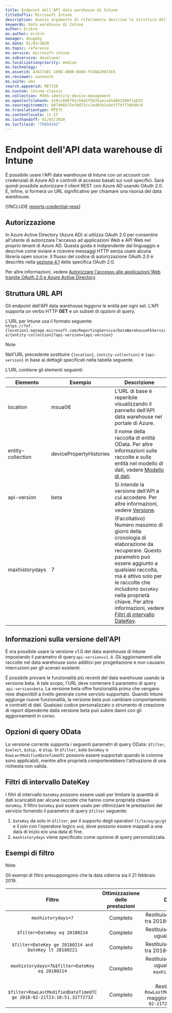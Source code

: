 ```yaml
---
title: Endpoint dell'API data warehouse di Intune
titleSuffix: Microsoft Intune
description: Questo argomento di riferimento descrive la struttura dell'URL dell'API data warehouse di Intune. Sono riportati esempi di filtro.
keywords: Data warehouse di Intune
author: Erikre
ms.author: erikre
manager: dougeby
ms.date: 01/03/2020
ms.topic: reference
ms.service: microsoft-intune
ms.subservice: developer
ms.localizationpriority: medium
ms.technology: ''
ms.assetid: A7A174EC-109D-4BB8-B460-F53AA2D033E6
ms.reviewer: aanavath
ms.suite: ems
search.appverid: MET150
ms.custom: intune-classic
ms.collection: M365-identity-device-management
ms.openlocfilehash: e19cc606792c59d2f5676aeca41d862308f1ab32
ms.sourcegitcommit: 8d7406b75ef0d75cc2ed03b1a5e5f74ff10b98c0
ms.translationtype: MTE75
ms.contentlocale: it-IT
ms.lasthandoff: 01/03/2020
ms.locfileid: "75654142"
---
```

# <a name="intune-data-warehouse-api-endpoint"></a>Endpoint dell'API data warehouse di Intune

È possibile usare l'API data warehouse di Intune con un account con credenziali di Azure AD e controlli di accesso basati sui ruoli specifici. Sarà quindi possibile autorizzare il client REST con Azure AD usando OAuth 2.0. E, infine, si formerà un URL significativo per chiamare una risorsa del data warehouse.

[!INCLUDE [reports-credential-reqs](../includes/reports-credential-reqs.md)]

## <a name="authorization"></a>Autorizzazione

In Azure Active Directory (Azure AD) si utilizza OAuth 2.0 per consentire all'utente di autorizzare l'accesso ad applicazioni Web e API Web nel proprio tenant di Azure AD. Questa guida è indipendente dal linguaggio e descrive come inviare e ricevere messaggi HTTP senza usare alcuna libreria open source. Il flusso del codice di autorizzazione OAuth 2.0 è descritto nella [sezione 4.1](https://tools.ietf.org/html/rfc6749#section-4.1) della specifica OAuth 2.0.

Per altre informazioni, vedere [Autorizzare l'accesso alle applicazioni Web tramite OAuth 2.0 e Azure Active Directory](https://docs.microsoft.com/azure/active-directory/develop/active-directory-protocols-oauth-code).

## <a name="api-url-structure"></a>Struttura URL API

Gli endpoint dell'API data warehouse leggono le entità per ogni set. L'API supporta un verbo HTTP **GET** e un subset di opzioni di query.

L'URL per Intune usa il formato seguente:  
`https://fef.{location}.manage.microsoft.com/ReportingService/DataWarehouseFEService/{entity-collection}?api-version={api-version}`

> [!NOTE]
> Nell'URL precedente sostituire `{location}`, `{entity-collection}` e `{api-version}` in base ai dettagli specificati nella tabella seguente.

L'URL contiene gli elementi seguenti:

| Elemento | Esempio | Descrizione |
|-------------------|------------|--------------------------------------------------------------------------------------------------------------------|
| location | msua06 | L'URL di base è reperibile visualizzando il pannello dell'API data warehouse nel portale di Azure. |
| entity-collection | devicePropertyHistories | Il nome della raccolta di entità OData. Per altre informazioni sulle raccolte e sulle entità nel modello di dati, vedere [Modello di dati](reports-ref-data-model.md). |
| api-version | beta | Si intende la versione dell'API a cui accedere. Per altre informazioni, vedere [Versione](reports-api-url.md#api-version-information). |
| maxhistorydays | 7 | (Facoltativo) Numero massimo di giorni della cronologia di elaborazione da recuperare. Questo parametro può essere aggiunto a qualsiasi raccolta, ma è attivo solo per le raccolte che includono `dateKey` nella proprietà chiave. Per altre informazioni, vedere [Filtri di intervallo DateKey](reports-api-url.md#datekey-range-filters). |

## <a name="api-version-information"></a>Informazioni sulla versione dell'API

È ora possibile usare la versione v1.0 del data warehouse di Intune impostando il parametro di query `api-version=v1.0`. Gli aggiornamenti alle raccolte nel data warehouse sono additivi per progettazione e non causano interruzioni per gli scenari esistenti.

È possibile provare le funzionalità più recenti del data warehouse usando la versione beta. A tale scopo, l'URL deve contenere il parametro di query  `api-version=beta`. La versione beta offre funzionalità prima che vengano rese disponibili a livello generale come servizio supportato. Quando Intune aggiunge nuove funzionalità, la versione beta può cambiare comportamento e contratti di dati. Qualsiasi codice personalizzato o strumento di creazione di report dipendente dalla versione beta può subire danni con gli aggiornamenti in corso.

## <a name="odata-query-options"></a>Opzioni di query OData

La versione corrente supporta i seguenti parametri di query OData: `$filter`, `$select`, `$skip,` e `$top`. In `$filter`, solo `DateKey` o `RowLastModifiedDateTimeUTC` possono essere supportati quando le colonne sono applicabili, mentre altre proprietà comporterebbero l'attivazione di una richiesta non valida.

## <a name="datekey-range-filters"></a>Filtri di intervallo DateKey

I filtri di intervallo `DateKey` possono essere usati per limitare la quantità di dati scaricabili per alcune raccolte che hanno come proprietà chiave `dateKey`. Il filtro `DateKey` può essere usato per ottimizzare le prestazioni del servizio fornendo il parametro di query `$filter` seguente:

1. `DateKey` da solo in `$filter`, per il supporto degli operatori `lt/le/eq/ge/gt` e il join con l'operatore logico `and`, dove possono essere mappati a una data di inizio e/o una data di fine.
2. `maxhistorydays` viene specificato come opzione di query personalizzata.<br>

## <a name="filter-examples"></a>Esempi di filtro

> [!NOTE]
> Gli esempi di filtro presuppongono che la data odierna sia il 21 febbraio 2019.

|                             Filtro                             |           Ottimizzazione delle prestazioni           |                                          Descrizione                                          |
|:--------------------------------------------------------------:|:--------------------------------------------:|:---------------------------------------------------------------------------------------------:|
|    `maxhistorydays=7`                                            |    Completo                                      |    Restituisce dati con `DateKey` tra 20180214 e 20180221.                                     |
|    `$filter=DateKey eq 20180214`                                 |    Completo                                      |    Restituisce dati con `DateKey` uguale a 20180214.                                                    |
|    `$filter=DateKey ge 20180214 and DateKey lt 20180221`         |    Completo                                      |    Restituisce dati con `DateKey` tra 20180214 e 20180220.                                     |
|    `maxhistorydays=7&$filter=DateKey eq 20180214`                |    Completo                                      |    Restituisce dati con `DateKey` uguale a 20180214. `maxhistorydays` viene ignorato.                            |
|    `$filter=RowLastModifiedDateTimeUTC ge 2018-02-21T23:18:51.3277273Z`                                |    Completo                                       |    Restituisce dati con `RowLastModifiedDateTimeUTC` maggiore o uguale a `2018-02-21T23:18:51.3277273Z`                             |
